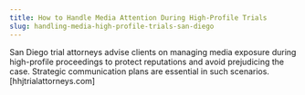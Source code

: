 ```yaml
---
title: How to Handle Media Attention During High-Profile Trials
slug: handling-media-high-profile-trials-san-diego
---
```


San Diego trial attorneys advise clients on managing media exposure during high-profile proceedings to protect reputations and avoid prejudicing the case. Strategic communication plans are essential in such scenarios.[hhjtrialattorneys.com]